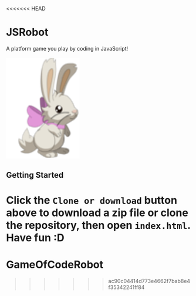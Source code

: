 <<<<<<< HEAD
# JSRobot
A platform game you play by coding in JavaScript!
<br><br>
<img src="images/robotbig.png" width="200px">


## Getting Started
Click the `Clone or download` button above to download a zip file or clone the
repository, then open `index.html`. Have fun :D
=======
# GameOfCodeRobot
>>>>>>> ac90c04414d773e4662f7bab8e4f35342241ff84
